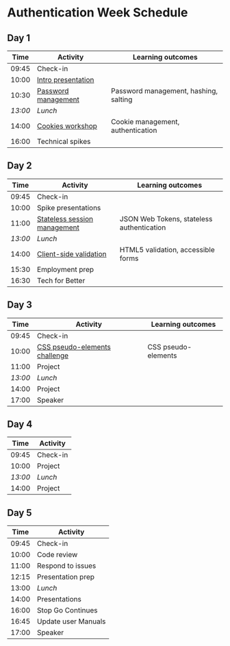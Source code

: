# Authentication Week Schedule

## Day 1

| Time    | Activity                           | Learning outcomes                     |
| ------- | ---------------------------------- | ------------------------------------- |
| 09:45   | Check-in                           |                                       |
| 10:00   | [Intro presentation][intro-slides] |                                       |
| 10:30   | [Password management][password-ws] | Password management, hashing, salting |
| _13:00_ | _Lunch_                            |                                       |
| 14:00   | [Cookies workshop][cookies-ws]     | Cookie management, authentication     |
| 16:00   | Technical spikes                   |                                       |

[intro-slides]: https://drive.google.com/file/d/0BxXF_LZcFnS5ODM0dElWYmtmMWc/view
[password-ws]: https://github.com/oliverjam/learn-password-security
[cookies-ws]: https://github.com/foundersandcoders/ws-cookies

## Day 2

| Time    | Activity                                   | Learning outcomes                         |
| ------- | ------------------------------------------ | ----------------------------------------- |
| 09:45   | Check-in                                   |                                           |
| 10:00   | Spike presentations                        |                                           |
| 11:00   | [Stateless session management][session-ws] | JSON Web Tokens, stateless authentication |
| _13:00_ | _Lunch_                                    |                                           |
| 14:00   | [Client-side validation][form-validation]  | HTML5 validation, accessible forms        |
| 15:30   | Employment prep                            |                                           |
| 16:30   | Tech for Better                            |                                           |

[session-ws]: https://github.com/foundersandcoders/ws-jwt-stateless-session
[form-validation]: https://github.com/oliverjam/learn-form-validation

## Day 3

| Time    | Activity                                   | Learning outcomes   |
| ------- | ------------------------------------------ | ------------------- |
| 09:45   | Check-in                                   |                     |
| 10:00   | [CSS pseudo-elements challenge][pseudo-mc] | CSS pseudo-elements |
| 11:00   | Project                                    |                     |
| _13:00_ | _Lunch_                                    |                     |
| 14:00   | Project                                    |                     |
| 17:00   | Speaker                                    |                     |

[pseudo-mc]: https://github.com/oliverjam/pseudo-elements-challenge

## Day 4

| Time    | Activity |
| ------- | -------- |
| 09:45   | Check-in |
| 10:00   | Project  |
| _13:00_ | _Lunch_  |
| 14:00   | Project  |

## Day 5

| Time  | Activity            |
| ----- | ------------------- |
| 09:45 | Check-in            |
| 10:00 | Code review         |
| 11:00 | Respond to issues   |
| 12:15 | Presentation prep   |
| 13:00 | _Lunch_             |
| 14:00 | Presentations       |
| 16:00 | Stop Go Continues   |
| 16:45 | Update user Manuals |
| 17:00 | Speaker             |
